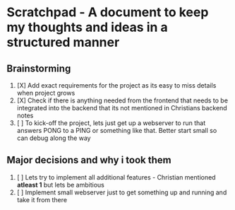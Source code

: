 # Scratchpad - A document to keep my thoughts and ideas in a structured manner

## Brainstorming

1. [X] Add exact requirements for the project as its easy to miss details when project grows
2. [X] Check if there is anything needed from the frontend that needs to be integrated into the backend that its not mentioned in Christians backend notes
3. [ ] To kick-off the project, lets just get up a webserver to run that answers PONG to a PING or something like that. Better start small so can debug along the way

## Major decisions and why i took them

1. [ ] Lets try to implement all additional features - Christian mentioned **atleast 1** but lets be ambitious
2. [ ] Implement small webserver just to get something up and running and take it from there